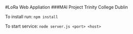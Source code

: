 #LoRa Web Appliation
###MAI Project Trinity College Dublin

To install run: `npm install`

To start service: `node server.js <port> <host>`
